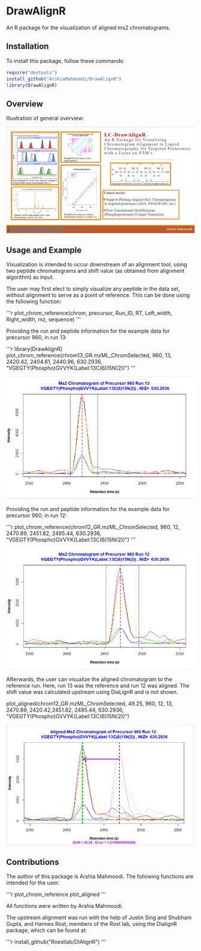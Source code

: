 # DrawAlignR

An R package for the visualization of aligned ms2 chromatograms.

## Installation

To install this package, follow these commands:

``` r
require("devtools")
install_github("ArshiaMahmoodi/DrawAlignR")
library(DrawAlignR)
```

## Overview

Illustration of general overview:

![](./inst/extdata/MAHMOODI_A_A1.PNG)

## Usage and Example

Visualization is intended to occur downstream of an alignment tool, using two peptide chromatograms and shift value
(as obtained from alignment algorithm) as input.

The user may first elect to simply visualize any peptide in the data set, without alignment to serve as a point of
reference. This can be done using the following function:

'''r
plot_chrom_reference(chrom, precursor, Run_ID, RT, Left_width, Right_width, mz, sequence)
'''

Providing the run and peptide information for the example data for precursor 960, in run 13:

'''r
library(DrawAlignR)
plot_chrom_reference(chrom13_GR.mzML_ChromSelected, 960, 13, 2420.42, 2404.61, 2440.96, 630.2936, "VGEGTY(Phospho)GVVYK(Label:13C(6)15N(2))")
'''

![](./inst/extdata/Precursor_960_Run13.PNG)

Providing the run and peptide information for the example data for precursor 960, in run 12:


'''r
plot_chrom_reference(chrom12_GR.mzML_ChromSelected, 960, 12, 2470.89, 2451.82, 2495.44, 630.2936, "VGEGTY(Phospho)GVVYK(Label:13C(6)15N(2))")
'''

![](./inst/extdata/Precursor_960_Run12.PNG)


Afterwards, the user can visualize the aligned chromatogram to the reference run. Here, run 13 was the reference
and run 12 was aligned. The shift value was calculated upstream using DiaLignR and is not shown.


plot_aligned(chrom12_GR.mzML_ChromSelected, 49.25, 960, 12, 13, 2470.89, 2420.42,2451.82, 2495.44, 630.2936, "VGEGTY(Phospho)GVVYK(Label:13C(6)15N(2))")

![](./inst/extdata/Precursor_960_Run12_Aligned.PNG)


## Contributions

The author of this package is Arshia Mahmoodi. The following functions are intended for the user:

'''r
plot_chrom_reference
plot_aligned
'''

All functions were written by Arshia Mahmoodi.

The upstream alignment was run with the help of Justin Sing and Shubham Gupta, and Hannes Rost, members of the Rost lab,
using the DialignR package, which can be found at:

'''r
install_github("Roestlab/DIAlignR")
'''
